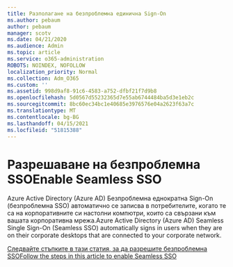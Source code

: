 ```yaml
---
title: Разполагане на безпроблемна единична Sign-On
ms.author: pebaum
author: pebaum
manager: scotv
ms.date: 04/21/2020
ms.audience: Admin
ms.topic: article
ms.service: o365-administration
ROBOTS: NOINDEX, NOFOLLOW
localization_priority: Normal
ms.collection: Adm_O365
ms.custom: ''
ms.assetid: 998d9af8-91c6-4583-a752-dfbf21f7d9b8
ms.openlocfilehash: 5d0567d55232365d7e55ab6744484ba5d3e1eb2c
ms.sourcegitcommit: 8bc60ec34bc1e40685e3976576e04a2623f63a7c
ms.translationtype: MT
ms.contentlocale: bg-BG
ms.lasthandoff: 04/15/2021
ms.locfileid: "51815388"
---
```

# <a name="enable-seamless-sso"></a><span data-ttu-id="b3d33-102">Разрешаване на безпроблемна SSO</span><span class="sxs-lookup"><span data-stu-id="b3d33-102">Enable Seamless SSO</span></span>

<span data-ttu-id="b3d33-103">Azure Active Directory (Azure AD) Безпроблемна еднократна Sign-On (безпроблемна SSO) автоматично се записва в потребителите, когато те са на корпоративните си настолни компютри, които са свързани към вашата корпоративна мрежа.</span><span class="sxs-lookup"><span data-stu-id="b3d33-103">Azure Active Directory (Azure AD) Seamless Single Sign-On (Seamless SSO) automatically signs in users when they are on their corporate desktops that are connected to your corporate network.</span></span>
  
[<span data-ttu-id="b3d33-104">Следвайте стъпките в тази статия, за да разрешите безпроблемна SSO</span><span class="sxs-lookup"><span data-stu-id="b3d33-104">Follow the steps in this article to enable Seamless SSO</span></span>](https://docs.microsoft.com/azure/active-directory/connect/active-directory-aadconnect-sso-quick-start)
  

